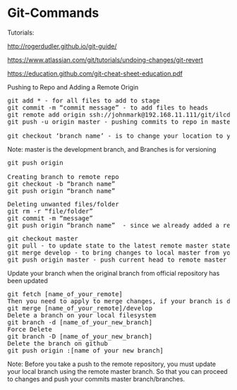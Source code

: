 # Git-Commands

Tutorials:

http://rogerdudler.github.io/git-guide/

https://www.atlassian.com/git/tutorials/undoing-changes/git-revert

https://education.github.com/git-cheat-sheet-education.pdf


Pushing to Repo and Adding a Remote Origin

<pre>
git add * - for all files to add to stage
git commit -m “commit message” - to add files to heads 
git remote add origin ssh://johnmark@192.168.11.111/git/ilcdwebsite.git  - adding a remote repo to your local repo (master and other branches). Later you can now use origin to push commit to your remote repo
git push -u origin master - pushing commits to repo in master branch, -u will provide username and password

git checkout ‘branch name’ - is to change your location to your different branches in local
</pre>
Note: master is the development branch, and Branches is for versioning
<pre>
git push origin 

Creating branch to remote repo
git checkout -b “branch name”
git push origin “branch name”
</pre>
<pre>
Deleting unwanted files/folder
git rm -r “file/folder”
git commit -m “message”
git push origin “branch name”  - since we already added a remote origin, we can just use origin instead a “ssh:// chu chu” as our remote.
</pre>
<pre>
git checkout master
git pull - to update state to the latest remote master state
git merge develop - to bring changes to local master from your develop branch git
git push origin master - push current head to remote master branch
</pre>

Update your branch when the original branch from official repository has been updated
<pre>
git fetch [name_of_your_remote]
Then you need to apply to merge changes, if your branch is derivated from develop you need to do 
git merge [name_of_your_remote]/develop
Delete a branch on your local filesystem
git branch -d [name_of_your_new_branch]
Force Delete
git branch -D [name_of_your_new_branch]
Delete the branch on github
git push origin :[name_of_your_new_branch]
</pre>


Note: Before you take a push to the remote repository, you must update your local branch using the remote master branch. So that you can proceed to changes and push your commits master branch/branches.

